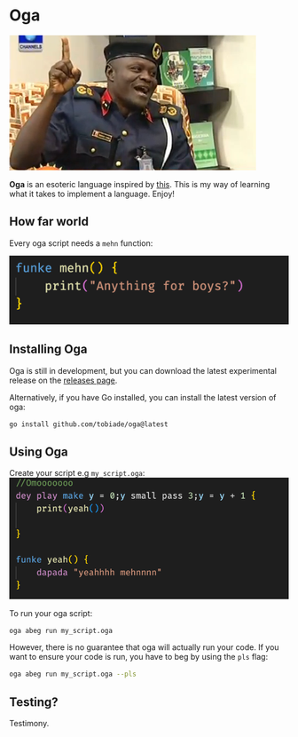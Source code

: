# Oga
![oga at the top](docs/oga-at-the-top.png)

**Oga** is an esoteric language inspired by [this](https://youtu.be/h1xva9WC4G0?t=188). This is my way of learning what it takes to implement a language. Enjoy!

## How far world
Every oga script needs a `mehn` function:

![mehn function](docs/mehn-function.png)

## Installing Oga
Oga is still in development, but you can download the latest experimental release on the [releases page](https://github.com/tobiade/oga/releases).

Alternatively, if you have Go installed, you can install the latest version of oga:
```sh
go install github.com/tobiade/oga@latest
```

## Using Oga
Create your script e.g `my_script.oga`:
![sample script](docs/ex1.png)

To run your oga script:
```sh
oga abeg run my_script.oga
```
However, there is no guarantee that oga will actually run your code. If you want to ensure your code is run, you have to beg by using the `pls` flag:
```sh
oga abeg run my_script.oga --pls
```

## Testing?
Testimony.